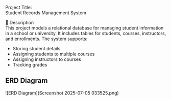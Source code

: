 Project Title:  
Student Records Management System


📝 Description  
This project models a relational database for managing student information in a school or university. It includes tables for students, courses, instructors, and enrollments. The system supports:

- Storing student details  
- Assigning students to multiple courses  
- Assigning instructors to courses  
- Tracking grades

## ERD Diagram
![ERD Diagram](Screenshot 2025-07-05 033525.png)
